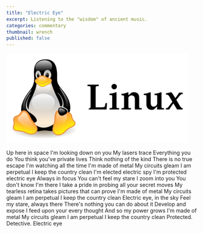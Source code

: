 ```yaml
---
title: "Electric Eye"
excerpt: Listening to the "wisdom" of ancient music. 
categories: commentary
thumbnail: wrench
published: false
---
```

!["Linux"](/images/linux.png)







Up here in space
I'm looking down on you
My lasers trace
Everything you do
You think you've private lives
Think nothing of the kind
There is no true escape
I'm watching all the time
I'm made of metal
My circuits gleam
I am perpetual
I keep the country clean
I'm elected electric spy
I'm protected electric eye
Always in focus
You can't feel my stare
I zoom into you
You don't know I'm there
I take a pride in probing all your secret moves
My tearless retina takes pictures that can prove
I'm made of metal
My circuits gleam
I am perpetual
I keep the country clean
Electric eye, in the sky
Feel my stare, always there
There's nothing you can do about it
Develop and expose
I feed upon your every thought
And so my power grows
I'm made of metal
My circuits gleam
I am perpetual
I keep the country clean
Protected. Detective. Electric eye
